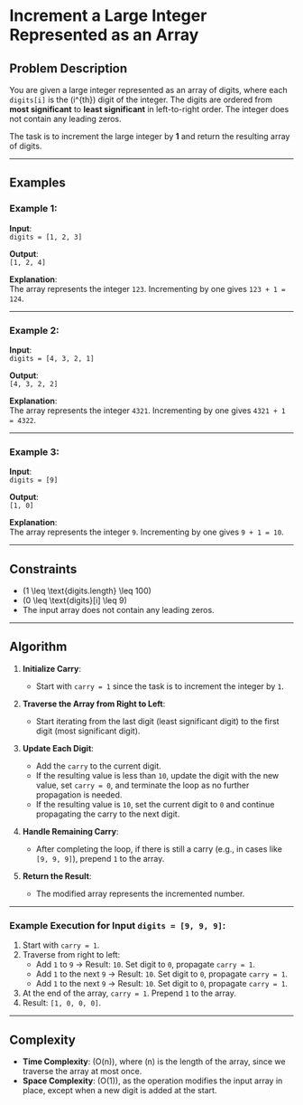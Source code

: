 # Increment a Large Integer Represented as an Array

## Problem Description

You are given a large integer represented as an array of digits, where each `digits[i]` is the \(i^{th}\) digit of the integer. The digits are ordered from **most significant** to **least significant** in left-to-right order. The integer does not contain any leading zeros.

The task is to increment the large integer by **1** and return the resulting array of digits.

---

## Examples

### Example 1:
**Input**:  
`digits = [1, 2, 3]`  

**Output**:  
`[1, 2, 4]`  

**Explanation**:  
The array represents the integer `123`. Incrementing by one gives `123 + 1 = 124`.  

---

### Example 2:
**Input**:  
`digits = [4, 3, 2, 1]`  

**Output**:  
`[4, 3, 2, 2]`  

**Explanation**:  
The array represents the integer `4321`. Incrementing by one gives `4321 + 1 = 4322`.

---

### Example 3:
**Input**:  
`digits = [9]`  

**Output**:  
`[1, 0]`  

**Explanation**:  
The array represents the integer `9`. Incrementing by one gives `9 + 1 = 10`.  

---

## Constraints

- \(1 \leq \text{digits.length} \leq 100\)
- \(0 \leq \text{digits}[i] \leq 9\)
- The input array does not contain any leading zeros.

---

## Algorithm

1. **Initialize Carry**:
   - Start with `carry = 1` since the task is to increment the integer by `1`.

2. **Traverse the Array from Right to Left**:
   - Start iterating from the last digit (least significant digit) to the first digit (most significant digit).

3. **Update Each Digit**:
   - Add the `carry` to the current digit.
   - If the resulting value is less than `10`, update the digit with the new value, set `carry = 0`, and terminate the loop as no further propagation is needed.
   - If the resulting value is `10`, set the current digit to `0` and continue propagating the carry to the next digit.

4. **Handle Remaining Carry**:
   - After completing the loop, if there is still a carry (e.g., in cases like `[9, 9, 9]`), prepend `1` to the array.

5. **Return the Result**:
   - The modified array represents the incremented number.

---

### Example Execution for Input `digits = [9, 9, 9]`:

1. Start with `carry = 1`.
2. Traverse from right to left:
   - Add `1` to `9` → Result: `10`. Set digit to `0`, propagate `carry = 1`.
   - Add `1` to the next `9` → Result: `10`. Set digit to `0`, propagate `carry = 1`.
   - Add `1` to the next `9` → Result: `10`. Set digit to `0`, propagate `carry = 1`.
3. At the end of the array, `carry = 1`. Prepend `1` to the array.
4. Result: `[1, 0, 0, 0]`.

---

## Complexity

- **Time Complexity**: \(O(n)\), where \(n\) is the length of the array, since we traverse the array at most once.
- **Space Complexity**: \(O(1)\), as the operation modifies the input array in place, except when a new digit is added at the start.

